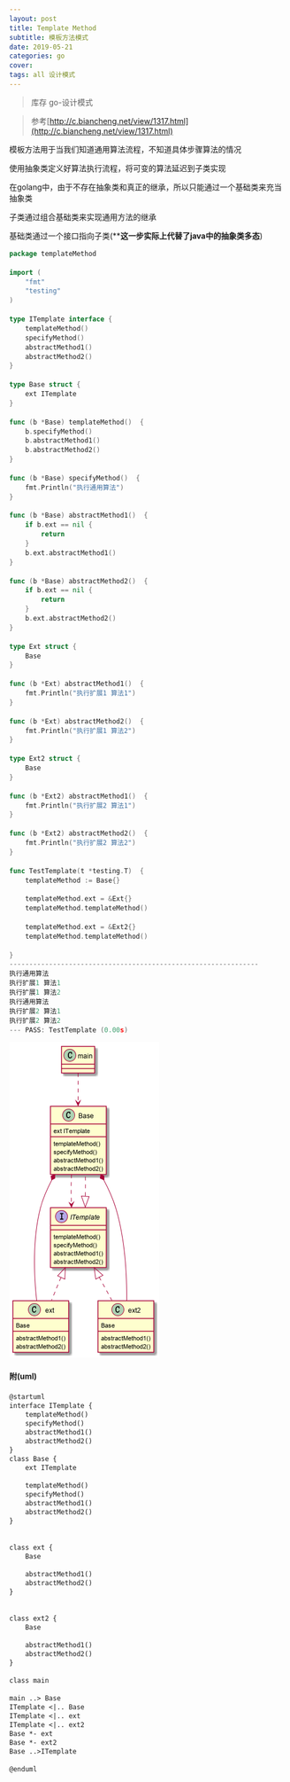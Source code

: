 ```yaml
---
layout: post
title: Template Method
subtitle: 模板方法模式
date: 2019-05-21
categories: go
cover: 
tags: all 设计模式
---
```


> 库存 go-设计模式

> 参考[http://c.biancheng.net/view/1317.html](http://c.biancheng.net/view/1317.html)

模板方法用于当我们知道通用算法流程，不知道具体步骤算法的情况

使用抽象类定义好算法执行流程，将可变的算法延迟到子类实现

在golang中，由于不存在抽象类和真正的继承，所以只能通过一个基础类来充当抽象类

子类通过组合基础类来实现通用方法的继承

基础类通过一个接口指向子类(****这一步实际上代替了java中的抽象类多态**)

```go
package templateMethod

import (
	"fmt"
	"testing"
)

type ITemplate interface {
	templateMethod()
	specifyMethod()
	abstractMethod1()
	abstractMethod2()
}

type Base struct {
	ext ITemplate
}

func (b *Base) templateMethod()  {
	b.specifyMethod()
	b.abstractMethod1()
	b.abstractMethod2()
}

func (b *Base) specifyMethod()  {
	fmt.Println("执行通用算法")
}

func (b *Base) abstractMethod1()  {
	if b.ext == nil {
		return
	}
	b.ext.abstractMethod1()
}

func (b *Base) abstractMethod2()  {
	if b.ext == nil {
		return
	}
	b.ext.abstractMethod2()
}

type Ext struct {
	Base
}

func (b *Ext) abstractMethod1()  {
	fmt.Println("执行扩展1 算法1")
}

func (b *Ext) abstractMethod2()  {
	fmt.Println("执行扩展1 算法2")
}

type Ext2 struct {
	Base
}

func (b *Ext2) abstractMethod1()  {
	fmt.Println("执行扩展2 算法1")
}

func (b *Ext2) abstractMethod2()  {
	fmt.Println("执行扩展2 算法2")
}

func TestTemplate(t *testing.T)  {
	templateMethod := Base{}

	templateMethod.ext = &Ext{}
	templateMethod.templateMethod()
	
	templateMethod.ext = &Ext2{}
	templateMethod.templateMethod()

}
---------------------------------------------------------------
执行通用算法
执行扩展1 算法1
执行扩展1 算法2
执行通用算法
执行扩展2 算法1
执行扩展2 算法2
--- PASS: TestTemplate (0.00s)
```
<img src="/img/templateMethod1.png">

#### 附(uml)
```
@startuml
interface ITemplate {
	templateMethod()
	specifyMethod()
	abstractMethod1()
	abstractMethod2()
}
class Base {
	ext ITemplate

    templateMethod()
	specifyMethod()
	abstractMethod1()
	abstractMethod2()
}


class ext {
	Base

	abstractMethod1()
	abstractMethod2()
}


class ext2 {
	Base
    
	abstractMethod1()
	abstractMethod2()
}

class main

main ..> Base
ITemplate <|.. Base
ITemplate <|.. ext
ITemplate <|.. ext2
Base *- ext
Base *- ext2
Base ..>ITemplate

@enduml
```